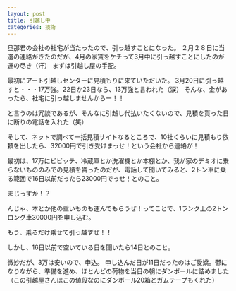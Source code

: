 ```yaml
---
layout: post
title: 引越し中
categories: 技術
---
```


旦那君の会社の社宅が当たったので、引っ越すことになった。
２月２８日に当選の連絡がきたのだが、4月の家賃をケチって3月中に引っ越すことにしたのが運の尽き（汗）
まずは引越し屋の手配。

最初にアート引越しセンターに見積もりに来ていただいた。
3月20日に引っ越すと・・・17万強。22日か23日なら、13万強と言われた（涙）
そんな、金があったら、社宅に引っ越しませんからー！！

と言うのは冗談であるが、そんなに引越し代払いたくないので、見積を貰った日に断りの電話を入れた（笑）

そして、ネットで調べて一括見積サイトなるところで、10社くらいに見積もり依頼を出したら、32000円で引き受けまっせ！という会社から連絡が！

最初は、17万にビビッテ、冷蔵庫とか洗濯機とか本棚とか、我が家のデミオに乗らないもののみでの見積を貰ったのだが、電話して聞いてみると、2トン車に乗る範囲で16日以前だったら23000円でっせ！とのこと。

まじっすか！？

んじゃ、本とか他の重いものも運んでもらうぜ！ってことで、1ランク上の2トンロング車30000円を申し込む。

もう、乗るだけ乗せて引っ越すぜ！！

しかし、16日以前で空いている日を聞いたら14日とのこと。

微妙だが、3万は安いので、申込。
申し込んだ日が11日だったのはご愛嬌。鬱になりながら、準備を進め、ほとんどの荷物を当日の朝にダンボールに詰めました（この引越屋さんはこの値段なのにダンボール20箱とガムテープもくれた）

